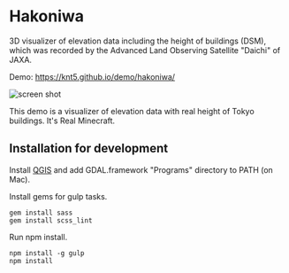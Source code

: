 # Hakoniwa

3D visualizer of elevation data including the height of buildings (DSM), which was recorded by the Advanced Land Observing Satellite "Daichi" of JAXA.

Demo: https://knt5.github.io/demo/hakoniwa/

![screen shot](https://knt5.github.io/assets/img/twitter/summary-large-image/hakoniwa.jpg)

This demo is a visualizer of elevation data with real height of Tokyo buildings. It's Real Minecraft.

## Installation for development

Install [QGIS](http://www.qgis.org/) and add GDAL.framework "Programs" directory to PATH (on Mac).

Install gems for gulp tasks.

```
gem install sass
gem install scss_lint
```

Run npm install.

```
npm install -g gulp
npm install
```
